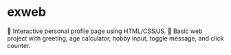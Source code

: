 # exweb
🔹 Interactive personal profile page using HTML/CSS/JS. 🔹 Basic web project with greeting, age calculator, hobby input, toggle message, and click counter.
